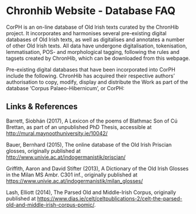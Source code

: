 # Chronhib Website - Database FAQ

CorPH is an on-line database of Old Irish texts curated by the ChronHib project. It incorporates and harmonises several pre-existing digital databases of Old Irish texts, as well as digitalises and annotates a number of other Old Irish texts. All data have undergone digitalisation, tokenisation, lemmatisation, POS- and morphological tagging, following the rules and tagsets created by ChronHib, which can be downloaded from this webpage.

Pre-existing digital databases that have been incorporated into CorPH include the following. ChronHib has acquired their respective authors’ authorisation to copy, modify, display and distribute the Work as part of the database ‘Corpus Palaeo-Hibernicum’, or CorPH:

## Links & References
Barrett, Siobhán (2017), A Lexicon of the poems of Blathmac Son of Cú Brettan, as part of an unpublished PhD Thesis, accessible at http://mural.maynoothuniversity.ie/10042/

Bauer, Bernhard (2015), The online database of the Old Irish Priscian glosses, originally published at http://www.univie.ac.at/indogermanistik/priscian/

Griffith, Aaron and David Stifter (2013), A Dictionary of the Old Irish Glosses in the Milan MS Ambr. C301 inf., originally published at https://www.univie.ac.at/indogermanistik/milan_glosses/

Lash, Elliott (2014), The Parsed Old and Middle-Irish Corpus, originally published at https://www.dias.ie/celt/celtpublications-2/celt-the-parsed-old-and-middle-irish-corpus-pomic/.
